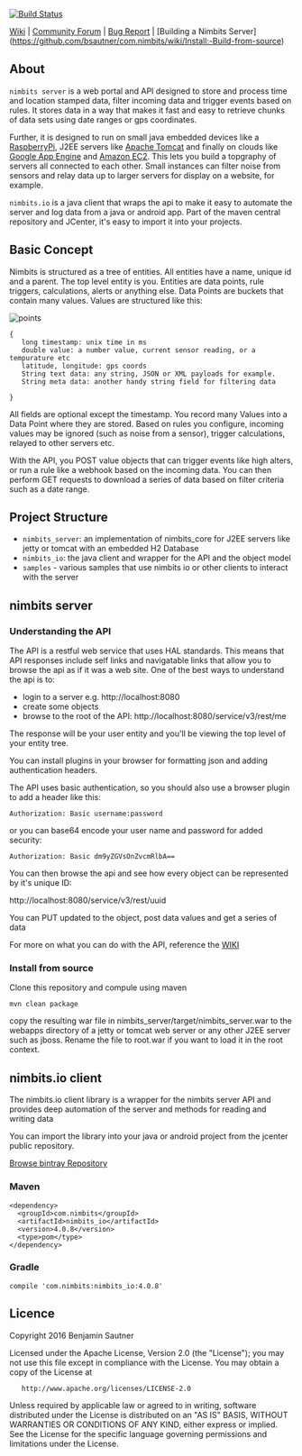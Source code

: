 <!--[![Build Status](http://www.nimbits.com:8080/buildStatus/icon?job=nimbits_parent)](http://www.nimbits.com:8080/job/nimbits_parent/)-->
[![Build Status](http://52.86.203.20:42421/buildStatus/icon?job=nimbits)](http://54.152.79.41:42421/job/nimbits/)

[Wiki](https://github.com/bsautner/com.nimbits/wiki) | [Community Forum](https://groups.google.com/forum/#!forum/nimbits) | [Bug Report](https://github.com/bsautner/com.nimbits/issues) |
[Building a Nimbits Server] (https://github.com/bsautner/com.nimbits/wiki/Install:-Build-from-source)

## About

`nimbits server` is a web portal and API designed to store and process time and location stamped data,
filter incoming data and trigger events based on rules.  It stores data in a way that makes
it fast and easy to retrieve chunks of data sets using date ranges or gps coordinates.

Further, it is designed to run on small java embedded devices like a [RaspberryPi](https://www.raspberrypi.org/), J2EE servers like [Apache Tomcat](http://tomcat.apache.org/) and finally on clouds like [Google App Engine](https://cloud.google.com/appengine/) and [Amazon EC2](https://aws.amazon.com/ec2).  This lets you build a topgraphy of servers all connected to each other.  Small instances can filter noise from sensors and relay data up to larger servers for display on a website, for example.

`nimbits.io` is a java client that wraps the api to make it easy to automate the server
and log data from a java or android app. Part of the maven central repository and JCenter, it's easy to import it into your projects.
 



## Basic Concept

Nimbits is structured as a tree of entities. All entities have a name, unique id and a parent.  The top level entity is you. Entities are data points,
rule triggers, calculations, alerts or anything else.  Data Points are buckets that contain many values.  Values are structured like this:

![points](https://s3.amazonaws.com/com.nimbits.bucket/images/screenshots/points_screen.png)


```
{
   long timestamp: unix time in ms
   double value: a number value, current sensor reading, or a tempurature etc
   latitude, longitude: gps coords
   String text data: any string, JSON or XML payloads for example.
   String meta data: another handy string field for filtering data

}
```

All fields are optional except the timestamp.  You record many Values into a Data Point where they are stored.  Based on rules you configure, incoming
values may be ignored (such as noise from a sensor), trigger calculations, relayed to other servers etc.

With the API, you POST value objects that can trigger events like high alters, or run a rule like a webhook based on the incoming data. 
You can then perform GET requests to download a series of data based on filter criteria such as a date range.

## Project Structure
 
- `nimbits_server`: an implementation of nimbits_core for J2EE servers like jetty or tomcat with an embedded H2 Database
- `nimbits_io`: the java client and wrapper for the API and the object model
- `samples` - various samples that use nimbits io or other clients to interact with the server



## nimbits server

### Understanding the API

The API is a restful web service that uses HAL standards. This means that API responses include self links and navigatable links that allow 
you to browse the api as if it was a web site.  One of the best ways to understand the api is to:
 
- login to a server e.g. http://localhost:8080 
- create some objects
- browse to the root of the API: http://localhost:8080/service/v3/rest/me

The response will be your user entity and you'll be viewing the top level of your entity tree.

You can install plugins in your browser for formatting json and adding authentication headers. 

The API uses basic authentication, so you should also use a browser plugin to add a header like this:

`Authorization: Basic username:password`

or you can base64 encode your user name and password for added security:

`Authorization: Basic dm9yZGVsOnZvcmRlbA==`

You can then browse the api and see how every object can be represented by it's unique ID: 

http://localhost:8080/service/v3/rest/uuid

You can PUT updated to the object, post data values and get a series of data

For more on what you can do with the API, reference the [WIKI](https://github.com/bsautner/com.nimbits/wiki)


### Install from source

Clone this repository and compule using maven

```mvn clean package```

copy the resulting war file in nimbits_server/target/nimbits_server.war to the webapps directory of a jetty or tomcat web server or any other J2EE 
server such as jboss.  Rename the file to root.war if you want to load it in the root context.

## nimbits.io client

The nimbits.io client library is a wrapper for the nimbits server API and provides deep automation of the server and methods for reading and writing data

You can import the library into your java or android project from the jcenter public repository.

[Browse bintray Repository](https://bintray.com/bsautner/nimbits/com.nimbits.io/view)

### Maven
```
<dependency>
  <groupId>com.nimbits</groupId>
  <artifactId>nimbits_io</artifactId>
  <version>4.0.8</version>
  <type>pom</type>
</dependency>
```

### Gradle

```compile 'com.nimbits:nimbits_io:4.0.8'```

## Licence

Copyright 2016 Benjamin Sautner

   Licensed under the Apache License, Version 2.0 (the "License");
   you may not use this file except in compliance with the License.
   You may obtain a copy of the License at

       http://www.apache.org/licenses/LICENSE-2.0

   Unless required by applicable law or agreed to in writing, software
   distributed under the License is distributed on an "AS IS" BASIS,
   WITHOUT WARRANTIES OR CONDITIONS OF ANY KIND, either express or implied.
   See the License for the specific language governing permissions and
   limitations under the License.

